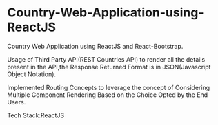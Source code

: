 # Country-Web-Application-using-ReactJS
Country Web Application using ReactJS and React-Bootstrap. 

Usage of Third Party API(REST Countries API) to render all the details present in the API,the Response Returned Format is in JSON(Javascript Object Notation).

Implemented Routing Concepts to leverage the concept of Considering Multiple Component Rendering Based on the Choice Opted by the End Users.

Tech Stack:ReactJS
